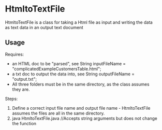 # HtmltoTextFile

HtmltoTextFile is a class for taking a Html file as input and writing the data as text data in an output text document

## Usage

Requires:
 - an HTML doc to be "parsed", see String inputFileName = "complicatedExampleCustomersTable.html";
 - a txt doc to output the data into, see String outputFileName = "output.txt";
 - All three folders must be in the same directory, as the class assumes they are.

Steps:
  1. Define a correct input file name and output file name - HtmltoTextFile assumes the files are all in the same directory.
  2. java HtmltoTextFile.java //Accepts string arguments but does not change the function
